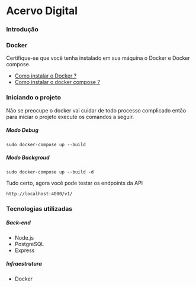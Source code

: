# Acervo Digital 


### Introdução


### Docker

 Certifique-se que você tenha instalado em sua máquina o Docker e Docker compose.
-  [Como instalar o Docker ?](https://docs.docker.com/install/linux/docker-ce/ubuntu/ " ")
-  [Como instalar o docker compose ?](https://docs.docker.com/compose/install/" "  ")

### Iniciando o projeto

Não se preocupe o docker vai cuidar de todo processo complicado então para iniciar o projeto execute os comandos a seguir.

##### Modo Debug

```shell
sudo docker-compose up --build
```
##### Modo Backgroud
```shell
sudo docker-compose up --build -d
```
Tudo certo, agora você pode testar os endpoints da API

```shell
http://localhost:4000/v1/
```


### Tecnologias utilizadas

##### Back-end
- Node.js
- PostgreSQL
- Express

##### Infraestrutura
- Docker